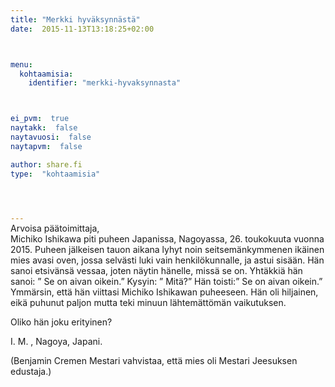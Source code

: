 ```yaml
---
title: "Merkki hyväksynnästä"
date:  2015-11-13T13:18:25+02:00



menu:
  kohtaamisia:
    identifier: "merkki-hyvaksynnasta"



ei_pvm:  true
naytakk:  false
naytavuosi:  false
naytapvm:  false

author: share.fi
type:  "kohtaamisia"



 
---
```

<p style="margin-top:-15px;">Arvoisa päätoimittaja,<br>
Michiko Ishikawa piti puheen Japanissa, Nagoyassa, 26. toukokuuta vuonna 2015. Puheen jälkeisen tauon aikana lyhyt noin seitsemänkymmenen ikäinen mies avasi oven, jossa selvästi luki vain henkilökunnalle, ja astui sisään. Hän sanoi etsivänsä vessaa, joten näytin hänelle, missä se on. Yhtäkkiä hän sanoi: ” Se on aivan oikein.” Kysyin: ” Mitä?” Hän toisti:” Se on aivan oikein.” Ymmärsin, että hän viittasi Michiko Ishikawan puheeseen. Hän oli hiljainen, eikä puhunut paljon mutta teki minuun lähtemättömän vaikutuksen.</p>
<p>Oliko hän joku erityinen?</p>
<p>I. M. , Nagoya, Japani.</p>
<p>(Benjamin Cremen Mestari vahvistaa, että mies oli Mestari Jeesuksen edustaja.)</p>